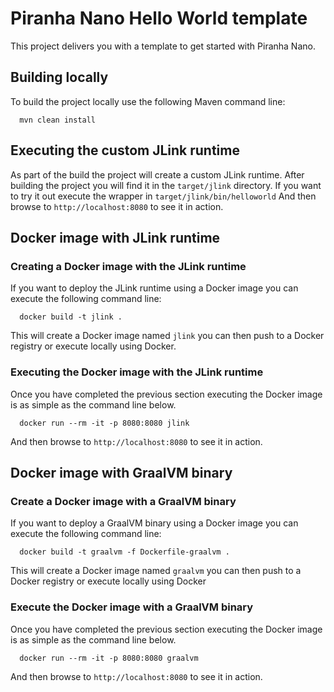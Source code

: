 
# Piranha Nano Hello World template

This project delivers you with a template to get started with Piranha Nano. 

## Building locally

To build the project locally use the following Maven command line:

```shell
  mvn clean install
```

## Executing the custom JLink runtime

As part of the build the project will create a custom JLink runtime. After 
building the project you will find it in the `target/jlink` directory. If you
want to try it out execute the wrapper in `target/jlink/bin/helloworld` And then
browse to `http://localhost:8080` to see it in action.

## Docker image with JLink runtime

### Creating a Docker image with the JLink runtime

If you want to deploy the JLink runtime using a Docker image you can execute
the following command line:

```shell
  docker build -t jlink .
```

This will create a Docker image named `jlink` you can then push to a Docker
registry or execute locally using Docker.

### Executing the Docker image with the JLink runtime

Once you have completed the previous section executing the Docker image is as
simple as the command line below.

```shell
  docker run --rm -it -p 8080:8080 jlink
```

And then browse to `http://localhost:8080` to see it in action.

## Docker image with GraalVM binary

### Create a Docker image with a GraalVM binary

If you want to deploy a GraalVM binary using a Docker image you can execute
the following command line:

```shell
  docker build -t graalvm -f Dockerfile-graalvm .
```

This will create a Docker image named `graalvm` you can then push to a Docker
registry or execute locally using Docker

### Execute the Docker image with a GraalVM binary

Once you have completed the previous section executing the Docker image is as
simple as the command line below.

```shell
  docker run --rm -it -p 8080:8080 graalvm
```

And then browse to `http://localhost:8080` to see it in action.
